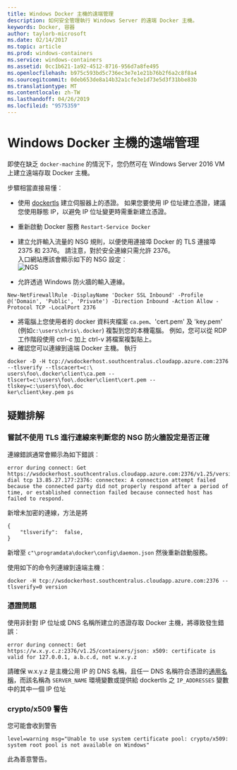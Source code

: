 ```yaml
---
title: Windows Docker 主機的遠端管理
description: 如何安全管理執行 Windows Server 的遠端 Docker 主機。
keywords: Docker, 容器
author: taylorb-microsoft
ms.date: 02/14/2017
ms.topic: article
ms.prod: windows-containers
ms.service: windows-containers
ms.assetid: 0cc1b621-1a92-4512-8716-956d7a8fe495
ms.openlocfilehash: b975c593bd5c736ec3e7e1e21b76b2f6a2c8f8a4
ms.sourcegitcommit: 0deb653de8a14b32a1cfe3e1d73e5d3f31bbe83b
ms.translationtype: MT
ms.contentlocale: zh-TW
ms.lasthandoff: 04/26/2019
ms.locfileid: "9575359"
---
```

# <a name="remote-management-of-a-windows-docker-host"></a>Windows Docker 主機的遠端管理

即使在缺乏 `docker-machine` 的情況下，您仍然可在 Windows Server 2016 VM 上建立遠端存取 Docker 主機。

步驟相當直接易懂︰

* 使用 [dockertls](https://hub.docker.com/r/stefanscherer/dockertls-windows/) 建立伺服器上的憑證。 如果您要使用 IP 位址建立憑證，建議您使用靜態 IP，以避免 IP 位址變更時需重新建立憑證。

* 重新啟動 Docker 服務 `Restart-Service Docker`
* 建立允許輸入流量的 NSG 規則，以便使用連接埠 Docker 的 TLS 連接埠 2375 和 2376。 請注意，對於安全連線只需允許 2376。  
  入口網站應該會顯示如下的 NSG 設定︰  
  ![NGS](media/nsg.png)  
  
* 允許透過 Windows 防火牆的輸入連線。 
```
New-NetFirewallRule -DisplayName 'Docker SSL Inbound' -Profile @('Domain', 'Public', 'Private') -Direction Inbound -Action Allow -Protocol TCP -LocalPort 2376
```
* 將電腦上您使用者的 docker 資料夾檔案 `ca.pem`、'cert.pem' 及 'key.pem' (例如`c:\users\chris\.docker`) 複製到您的本機電腦。 例如，您可以從 RDP 工作階段使用 ctrl-c 加上 ctrl-v 將檔案複製貼上。 
* 確認您可以連線到遠端 Docker 主機。 執行
```
docker -D -H tcp://wsdockerhost.southcentralus.cloudapp.azure.com:2376 --tlsverify --tlscacert=c:\
users\foo\.docker\client\ca.pem --tlscert=c:\users\foo\.docker\client\cert.pem --tlskey=c:\users\foo\.doc
ker\client\key.pem ps
```


## <a name="troubleshooting"></a>疑難排解
### <a name="try-connecting-without-tls-to-determine-your-nsg-firewall-settings-are-correct"></a>嘗試不使用 TLS 進行連線來判斷您的 NSG 防火牆設定是否正確
連線錯誤通常會顯示為如下錯誤︰
```
error during connect: Get https://wsdockerhost.southcentralus.cloudapp.azure.com:2376/v1.25/version: dial tcp 13.85.27.177:2376: connectex: A connection attempt failed because the connected party did not properly respond after a period of time, or established connection failed because connected host has failed to respond.
```

新增未加密的連線，方法是將 
```
{
    "tlsverify":  false,
}
```
新增至 `c"\programdata\docker\config\daemon.json` 然後重新啟動服務。

使用如下的命令列連線到遠端主機︰
```
docker -H tcp://wsdockerhost.southcentralus.cloudapp.azure.com:2376 --tlsverify=0 version
```

### <a name="cert-problems"></a>憑證問題
使用非針對 IP 位址或 DNS 名稱所建立的憑證存取 Docker 主機，將導致發生錯誤︰
```
error during connect: Get https://w.x.y.c.z:2376/v1.25/containers/json: x509: certificate is valid for 127.0.0.1, a.b.c.d, not w.x.y.z
```
請確保 w.x.y.z 是主機公用 IP 的 DNS 名稱，且任一 DNS 名稱符合憑證的[通用名稱](https://www.ssl.com/faqs/common-name/)，而該名稱為 `SERVER_NAME` 環境變數或提供給 dockertls 之 `IP_ADDRESSES` 變數中的其中一個 IP 位址

### <a name="cryptox509-warning"></a>crypto/x509 警告
您可能會收到警告 
```
level=warning msg="Unable to use system certificate pool: crypto/x509: system root pool is not available on Windows"
```
此為善意警告。
